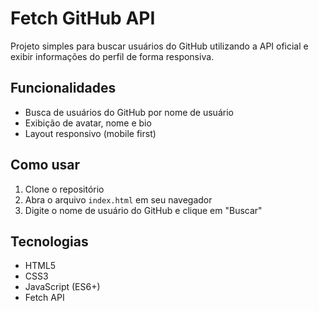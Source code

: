 # Fetch GitHub API

Projeto simples para buscar usuários do GitHub utilizando a API oficial e exibir informações do perfil de forma responsiva.

## Funcionalidades
- Busca de usuários do GitHub por nome de usuário
- Exibição de avatar, nome e bio
- Layout responsivo (mobile first)

## Como usar
1. Clone o repositório
2. Abra o arquivo `index.html` em seu navegador
3. Digite o nome de usuário do GitHub e clique em "Buscar"

## Tecnologias
- HTML5
- CSS3
- JavaScript (ES6+)
- Fetch API
